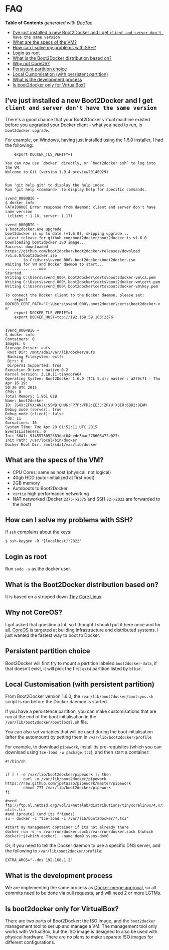 # FAQ

<!-- START doctoc generated TOC please keep comment here to allow auto update -->
<!-- DON'T EDIT THIS SECTION, INSTEAD RE-RUN doctoc TO UPDATE -->
**Table of Contents**  *generated with [DocToc](https://github.com/thlorenz/doctoc)*

- [I've just installed a new Boot2Docker and I get `client and server don't have the same version`](#ive-just-installed-a-new-boot2docker-and-i-get-client-and-server-dont-have-the-same-version)
- [What are the specs of the VM?](#what-are-the-specs-of-the-vm)
- [How can I solve my problems with SSH?](#how-can-i-solve-my-problems-with-ssh)
- [Login as root](#login-as-root)
- [What is the Boot2Docker distribution based on?](#what-is-the-boot2docker-distribution-based-on)
- [Why not CoreOS?](#why-not-coreos)
- [Persistent partition choice](#persistent-partition-choice)
- [Local Customisation (with persistent partition)](#local-customisation-with-persistent-partition)
- [What is the development process](#what-is-the-development-process)
- [Is boot2docker only for VirtualBox?](#is-boot2docker-only-for-virtualbox)

<!-- END doctoc generated TOC please keep comment here to allow auto update -->

## I've just installed a new Boot2Docker and I get `client and server don't have the same version`

There's a good chance that your Boot2Docker virtual machine existed before you
upgraded your Docker client - what you need to run, is `boot2docker upgrade`.

For example, on Windows, having just installed using the 1.6.0 installer, I
had the following:

```
    export DOCKER_TLS_VERIFY=1

You can now use `docker` directly, or `boot2docker ssh` to log into the VM.
Welcome to Git (version 1.9.4-preview20140929)


Run 'git help git' to display the help index.
Run 'git help <command>' to display help for specific commands.

svend_000@BIG ~
$ docker info
FATA[0000] Error response from daemon: client and server don't have same version
 (client : 1.18, server: 1.17)

svend_000@BIG ~
$ boot2docker.exe upgrade
boot2docker is up to date (v1.6.0), skipping upgrade...
Latest release for github.com/boot2docker/boot2docker is v1.6.0
Downloading boot2docker ISO image...
Success: downloaded https://github.com/boot2docker/boot2docker/releases/download
/v1.6.0/boot2docker.iso
        to C:\Users\svend_000\.boot2docker\boot2docker.iso
Waiting for VM and Docker daemon to start...
...............ooo
Started.
Writing C:\Users\svend_000\.boot2docker\certs\boot2docker-vm\ca.pem
Writing C:\Users\svend_000\.boot2docker\certs\boot2docker-vm\cert.pem
Writing C:\Users\svend_000\.boot2docker\certs\boot2docker-vm\key.pem

To connect the Docker client to the Docker daemon, please set:
    export DOCKER_CERT_PATH='C:\Users\svend_000\.boot2docker\certs\boot2docker-v
m'
    export DOCKER_TLS_VERIFY=1
    export DOCKER_HOST=tcp://192.168.59.103:2376


svend_000@BIG ~
$ docker info
Containers: 0
Images: 6
Storage Driver: aufs
 Root Dir: /mnt/sda1/var/lib/docker/aufs
 Backing Filesystem: extfs
 Dirs: 6
 Dirperm1 Supported: true
Execution Driver: native-0.2
Kernel Version: 3.18.11-tinycore64
Operating System: Boot2Docker 1.6.0 (TCL 5.4); master : a270c71 - Thu Apr 16 19:
50:36 UTC 2015
CPUs: 8
Total Memory: 1.961 GiB
Name: boot2docker
ID: JGXX:ZFVX:WNJX:SSNB:QHU6:FP7P:VFDJ:EE3J:ZRYU:X3IR:6BD2:BEWM
Debug mode (server): true
Debug mode (client): false
Fds: 11
Goroutines: 16
System Time: Tue Apr 28 01:52:11 UTC 2015
EventsListeners: 0
Init SHA1: 9145575052383dbf64cede3bac278606472e027c
Init Path: /usr/local/bin/docker
Docker Root Dir: /mnt/sda1/var/lib/docker
```

## What are the specs of the VM?

* CPU Cores: same as host (physical, not logical)
* 40gb HDD (auto-initialized at first boot)
* 2GB memory
* Autoboots to Boot2Docker
* `virtio` high performance networking
* NAT networked (Docker `2375->2375` and SSH `22->2022` are forwarded to the host)

## How can I solve my problems with SSH?

If `ssh` complains about the keys:

```
$ ssh-keygen -R '[localhost]:2022'
```

## Login as root

Run `sudo -s` as the docker user.

## What is the Boot2Docker distribution based on?

It is based on a stripped down [Tiny Core Linux](http://tinycorelinux.net).

## Why not CoreOS?

I got asked that question a lot, so I thought I should put it here once and for
all. [CoreOS](http://coreos.com/) is targeted at building infrastructure and
distributed systems. I just wanted the fastest way to boot to Docker.

## Persistent partition choice

Boot2Docker will first try to mount a partition labeled ``boot2docker-data``, if
that doesn't exist, it will pick the first ``ext4`` partition listed by ``blkid``.

## Local Customisation (with persistent partition)

From Boot2Docker version 1.6.0, the `/var/lib/boot2docker/bootsync.sh` script is
run before the Docker daemon is started.

If you have a persistence partition, you can make customisations that are run at
the end of the boot initialisation in the ``/var/lib/boot2docker/bootlocal.sh`` file.

You can also set variables that will be used during the boot initialisation (after
the automount) by setting them in `/var/lib/boot2docker/profile`

For example, to download ``pipework``, install its pre-requisites (which you can
download using ``tce-load -w package.tcz``), and then start a container:

```
#!/bin/sh


if [ ! -e /var/lib/boot2docker/pipework ]; then
        curl -o /var/lib/boot2docker/pipework https://raw.github.com/jpetazzo/pipework/master/pipework
        chmod 777 /var/lib/boot2docker/pipework
fi

#need ftp://ftp.nl.netbsd.org/vol/2/metalab/distributions/tinycorelinux/4.x/x86/tcz/bridge-utils.tcz
#and iproute2 (and its friends)
su - docker -c "tce-load -i /var/lib/boot2docker/*.tcz"

#start my management container if its not already there
docker run -d -v /var/run/docker.sock:/var/run/docker.sock $(which docker):$(which docker)  -name dom0 svens-dom0
```

Or, if you need to tell the Docker daemon to use a specific DNS server, add the 
following to ``/var/lib/boot2docker/profile``:

```
EXTRA_ARGS="--dns 192.168.1.2"
```

## What is the development process

We are implementing the same process as [Docker merge approval](
https://github.com/dotcloud/docker/blob/master/CONTRIBUTING.md#merge-approval),
so all commits need to be done via pull requests, and will need 2 or more LGTMs.

## Is boot2docker only for VirtualBox?

There are two parts of Boot2Docker: the ISO image, and the `boot2docker` management
tool to set up and manage a VM. The management tool only works with VirtualBox,
but the ISO image is designed to also be used with physical hardware. There
are no plans to make separate ISO images for different configurations.
